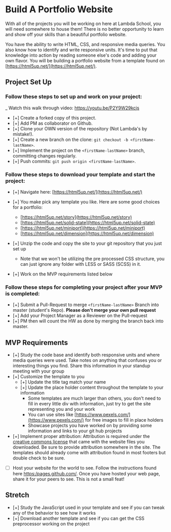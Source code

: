 # Build A Portfolio Website

With all of the projects you will be working on here at Lambda School, you will need somewhere to house them!  There is no better opportunity to learn and show off your skills than a beautiful portfolio website.  

You have the ability to write HTML, CSS, and responsive media queries.  You also know how to identify and write responsive units.  It's time to put that knowledge into action by reading someone else's code and adding your own flavor.  You will be building a portfolio website from a template found on [https://html5up.net/](https://html5up.net/).

## Project Set Up

### Follow these steps to set up and work on your project:

_ Watch this walk through video:  https://youtu.be/P2Y9W29kcjs

- [+] Create a forked copy of this project.
- [+] Add PM as collaborator on Github.
- [+] Clone your OWN version of the repository (Not Lambda's by mistake!).
- [+] Create a new branch on the clone: `git checkout -b <firstName-lastName>`.
- [+] Implement the project on the `<firstName-lastName>` branch, committing changes regularly.
- [+] Push commits: `git push origin <firstName-lastName>`.

### Follow these steps to download your template and start the project:

- [+] Navigate here: [https://html5up.net/](https://html5up.net/)
- [+] You make pick any template you like.  Here are some good choices for a portfolio:
	- [https://html5up.net/story](https://html5up.net/story)
	- [https://html5up.net/solid-state](https://html5up.net/solid-state)
	- [https://html5up.net/miniport](https://html5up.net/miniport)
	- [https://html5up.net/dimension](https://html5up.net/dimension)

- [+] Unzip the code and copy the site to your git repository that you just set up
  * Note that we won't be utilizing the pre processed CSS structure, you can just ignore any folder with LESS or SASS (SCSS) in it.
- [+] Work on the MVP requirements listed below

### Follow these steps for completing your project after your MVP is completed:

- [+] Submit a Pull-Request to merge `<firstName-lastName>` Branch into master (student's Repo). **Please don't merge your own pull request**
- [+] Add your Project Manager as a Reviewer on the Pull-request
- [+] PM then will count the HW as done by merging the branch back into master.

## MVP Requirements

- [+] Study the code base and identify both responsive units and where media queries were used.  Take notes on anything that confuses you or interesting things you find.  Share this information in your standup meeting with your group
- [+] Customize the template to you 
	- [+] Update the title tag match your name
	- [+] Update the place holder content throughout the template to your information
		* Some templates are much larger than others, you don't need to fill in every little div with information, just try to get the site representing you and your work 
		* You can use sites like [https://www.pexels.com/](https://www.pexels.com/) for free images to fill in place holders
		* Showcase projects you have worked on by providing some information and links to your git hub projects
- [+] Implement proper attribution: Attribution is required under the [creative commons license](https://html5up.net/license) that came with the website files you downloaded.  Be sure to provide attribution somewhere in the site.  The templates should already come with attribution found in most footers but double check to be sure.
- [ ] Host your website for the world to see. Follow the instructions found here [https:/pages.github.com/](https://pages.github.com/).  Once you have hosted your web page, share it for your peers to see.  This is not a small feat!

## Stretch

- [+] Study the JavaScript used in your template and see if you can tweak any of the behavior to see how it works
- [+] Download another template and see if you can get the CSS preprocessor working on the project